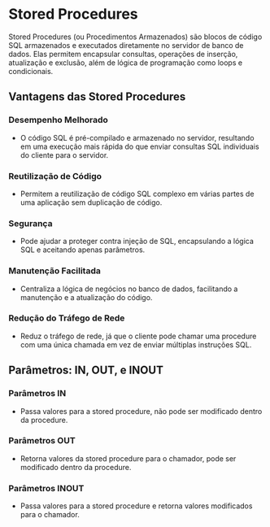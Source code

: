 # Stored Procedures

Stored Procedures (ou Procedimentos Armazenados) são blocos de código SQL armazenados e executados diretamente no servidor de banco de dados. Elas permitem encapsular consultas, operações de inserção, atualização e exclusão, além de lógica de programação como loops e condicionais.

## Vantagens das Stored Procedures
### Desempenho Melhorado
- O código SQL é pré-compilado e armazenado no servidor, resultando em uma execução mais rápida do que enviar consultas SQL individuais do cliente para o servidor.

### Reutilização de Código
- Permitem a reutilização de código SQL complexo em várias partes de uma aplicação sem duplicação de código.

### Segurança
- Pode ajudar a proteger contra injeção de SQL, encapsulando a lógica SQL e aceitando apenas parâmetros.

### Manutenção Facilitada
- Centraliza a lógica de negócios no banco de dados, facilitando a manutenção e a atualização do código.

### Redução do Tráfego de Rede
- Reduz o tráfego de rede, já que o cliente pode chamar uma procedure com uma única chamada em vez de enviar múltiplas instruções SQL.

## Parâmetros: IN, OUT, e INOUT
### Parâmetros IN
- Passa valores para a stored procedure, não pode ser modificado dentro da procedure.

### Parâmetros OUT
- Retorna valores da stored procedure para o chamador, pode ser modificado dentro da procedure.

### Parâmetros INOUT
- Passa valores para a stored procedure e retorna valores modificados para o chamador.
